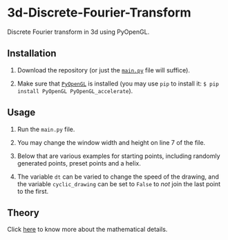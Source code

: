 # 3d-Discrete-Fourier-Transform
Discrete Fourier transform in 3d using PyOpenGL.

## Installation
1. Download the repository (or just the [`main.py`](main.py) file will suffice).

2. Make sure that [`PyOpenGL`](https://pyopengl.sourceforge.net/) is installed (you may use `pip` to install it: `$ pip install PyOpenGL PyOpenGL_accelerate`).

## Usage
1. Run the `main.py` file.

2. You may change the window width and height on line 7 of the file.

3. Below that are various examples for starting points, including randomly generated points, preset points and a helix.

4. The variable `dt` can be varied to change the speed of the drawing, and the variable `cyclic_drawing` can be set to `False` to _not_ join the last point to the first.

## Theory
Click [here](docs/Multidimensional_Discrete_Fourier_Transform.pdf) to know more about the mathematical details.
